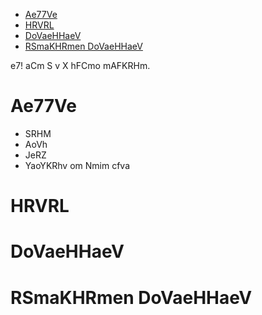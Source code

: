 - [Ae77Ve](#ae77ve)
- [HRVRL](#hrvrl)
- [DoVaeHHaeV](#dovaehhaev)
- [RSmaKHRmen DoVaeHHaeV](#rsmakhrmen-dovaehhaev)


e7! aCm S v X hFCmo mAFKRHm.

# Ae77Ve

- SRHM
- AoVh
- JeRZ
- YaoYKRhv om Nmim cfva

# HRVRL

# DoVaeHHaeV

# RSmaKHRmen DoVaeHHaeV
